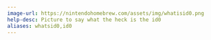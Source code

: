 ```yaml
---
image-url: https://nintendohomebrew.com/assets/img/whatisid0.png
help-desc: Picture to say what the heck is the id0
aliases: whatsid0,id0
---
```

